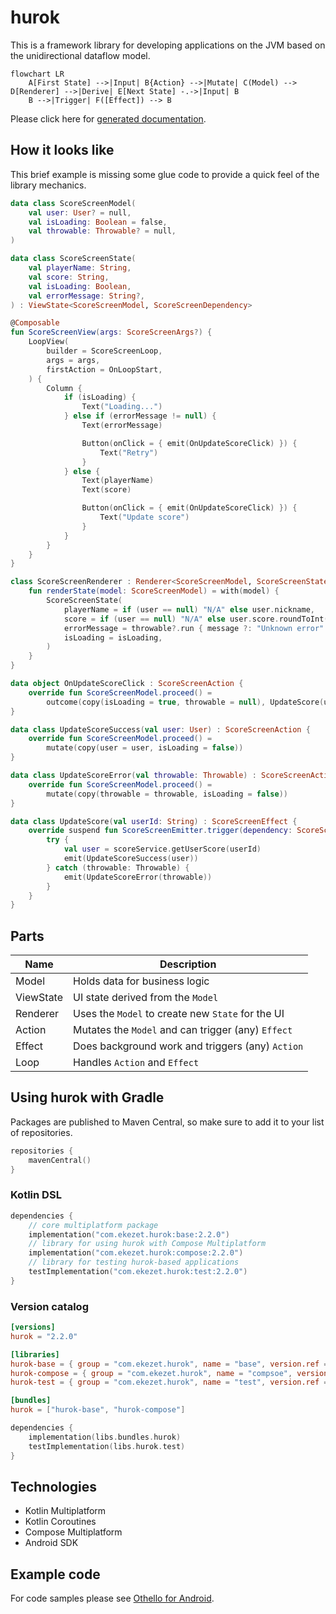# hurok

This is a framework library for developing applications on the JVM based on the unidirectional dataflow model.

```mermaid
flowchart LR
    A[First State] -->|Input| B{Action} -->|Mutate| C(Model) --> D[Renderer] -->|Derive| E[Next State] -.->|Input| B
    B -->|Trigger| F([Effect]) --> B
```

Please click here for [generated documentation](https://atomgomba.github.io/hurok/).

## How it looks like

This brief example is missing some glue code to provide a quick feel of the library mechanics.

```kotlin
data class ScoreScreenModel(
    val user: User? = null,
    val isLoading: Boolean = false,
    val throwable: Throwable? = null,
)

data class ScoreScreenState(
    val playerName: String,
    val score: String,
    val isLoading: Boolean,
    val errorMessage: String?,
) : ViewState<ScoreScreenModel, ScoreScreenDependency>

@Composable
fun ScoreScreenView(args: ScoreScreenArgs?) {
    LoopView(
        builder = ScoreScreenLoop,
        args = args,
        firstAction = OnLoopStart,
    ) {
        Column {
            if (isLoading) {
                Text("Loading...")
            } else if (errorMessage != null) {
                Text(errorMessage)

                Button(onClick = { emit(OnUpdateScoreClick) }) {
                    Text("Retry")
                }
            } else {
                Text(playerName)
                Text(score)

                Button(onClick = { emit(OnUpdateScoreClick) }) {
                    Text("Update score")
                }
            }
        }
    }
}

class ScoreScreenRenderer : Renderer<ScoreScreenModel, ScoreScreenState> {
    fun renderState(model: ScoreScreenModel) = with(model) {
        ScoreScreenState(
            playerName = if (user == null) "N/A" else user.nickname,
            score = if (user == null) "N/A" else user.score.roundToInt().toString(),
            errorMessage = throwable?.run { message ?: "Unknown error" },
            isLoading = isLoading,
        )
    }
}

data object OnUpdateScoreClick : ScoreScreenAction {
    override fun ScoreScreenModel.proceed() =
        outcome(copy(isLoading = true, throwable = null), UpdateScore(user.id))
}

data class UpdateScoreSuccess(val user: User) : ScoreScreenAction {
    override fun ScoreScreenModel.proceed() =
        mutate(copy(user = user, isLoading = false))
}

data class UpdateScoreError(val throwable: Throwable) : ScoreScreenAction {
    override fun ScoreScreenModel.proceed() =
        mutate(copy(throwable = throwable, isLoading = false))
}

data class UpdateScore(val userId: String) : ScoreScreenEffect {
    override suspend fun ScoreScreenEmitter.trigger(dependency: ScoreScreenDependencv) {
        try {
            val user = scoreService.getUserScore(userId)
            emit(UpdateScoreSuccess(user))
        } catch (throwable: Throwable) {
            emit(UpdateScoreError(throwable))
        }
    }
}
```

## Parts

| Name      | Description                                        |
|-----------|----------------------------------------------------|
| Model     | Holds data for business logic                      |
| ViewState | UI state derived from the `Model`                  |
| Renderer  | Uses the `Model` to create new `State` for the UI  |
| Action    | Mutates the `Model` and can trigger (any) `Effect` |
| Effect    | Does background work and triggers (any) `Action`   |
| Loop      | Handles `Action` and `Effect`                      |

## Using hurok with Gradle

Packages are published to Maven Central, so make sure to add it to your list of repositories.

```kts
repositories {
    mavenCentral()
}
```

### Kotlin DSL

```kotlin
dependencies {
    // core multiplatform package
    implementation("com.ekezet.hurok:base:2.2.0")
    // library for using hurok with Compose Multiplatform
    implementation("com.ekezet.hurok:compose:2.2.0")
    // library for testing hurok-based applications
    testImplementation("com.ekezet.hurok:test:2.2.0")
}
```

### Version catalog

```toml
[versions]
hurok = "2.2.0"

[libraries]
hurok-base = { group = "com.ekezet.hurok", name = "base", version.ref = "hurok" }
hurok-compose = { group = "com.ekezet.hurok", name = "compsoe", version.ref = "hurok" }
hurok-test = { group = "com.ekezet.hurok", name = "test", version.ref = "hurok" }

[bundles]
hurok = ["hurok-base", "hurok-compose"]
```

```kotlin
dependencies {
    implementation(libs.bundles.hurok)
    testImplementation(libs.hurok.test)
}
```

## Technologies

* Kotlin Multiplatform
* Kotlin Coroutines
* Compose Multiplatform
* Android SDK

## Example code

For code samples please see [Othello for Android](https://github.com/atomgomba/othello).
